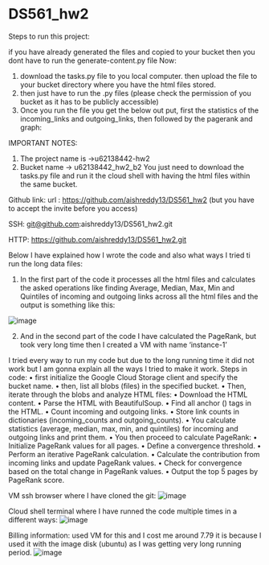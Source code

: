 # DS561_hw2

Steps to run this project:

if you have already generated the files and copied to your bucket then you dont have to run the generate-content.py file
Now:
1. download the tasks.py file to you local computer. then upload the file to your bucket directory where you have the html files stored.
2. then just have to run the .py files (please check the permission of you bucket as it has to be publicly accessible)
3. Once you run the file you get the below out put, first the statistics of the incoming_links and outgoing_links, then followed by the pagerank and graph:

IMPORTANT NOTES:
1.	The project name is ->u62138442-hw2
2.	Bucket name -> u62138442_hw2_b2
You just need to download the tasks.py file and run it the cloud shell with having the html files within the same bucket.

Github link: url : https://github.com/aishreddy13/DS561_hw2 (but you have to accept the invite before you access)
 
  SSH: git@github.com:aishreddy13/DS561_hw2.git

HTTP: https://github.com/aishreddy13/DS561_hw2.git

Below I have explained how I wrote the code and also what ways I tried ti run the long data files:

1.	In the first part of the code it processes all the html files and calculates the asked operations like finding Average, Median, Max, Min and Quintiles of incoming and outgoing links across all the html files and the output is something like this:

   ![image](https://github.com/aishreddy13/DS561_hw2/assets/118329497/05a6350c-dc35-4019-aad1-7efca65860f7)

2.	And in the second part of the code I have calculated the PageRank, but took very long time then I created a VM with name ‘instance-1’

I tried every way to run my code but due to the long running time it did not work but I am gonna explain all the ways I tried to make it work.
Steps in code:
•	first initialize the Google Cloud Storage client and specify the bucket name.
•	then, list all blobs (files) in the specified bucket.
•	Then, iterate through the blobs and analyze HTML files:
•	Download the HTML content.
•	Parse the HTML with BeautifulSoup.
•	Find all anchor (<a>) tags in the HTML.
•	Count incoming and outgoing links.
•	Store link counts in dictionaries (incoming_counts and outgoing_counts).
•	You calculate statistics (average, median, max, min, and quintiles) for incoming and outgoing links and print them.
•	You then proceed to calculate PageRank:
•	Initialize PageRank values for all pages.
•	Define a convergence threshold.
•	Perform an iterative PageRank calculation.
•	Calculate the contribution from incoming links and update PageRank values.
•	Check for convergence based on the total change in PageRank values.
•	Output the top 5 pages by PageRank score.

VM ssh browser where I have cloned the git:
 ![image](https://github.com/aishreddy13/DS561_hw2/assets/118329497/1ce36fac-3470-4a7c-8262-03d42decc36e)


Cloud shell terminal where I have runned the code multiple times in a different ways:
 ![image](https://github.com/aishreddy13/DS561_hw2/assets/118329497/daf63d99-2c60-4245-966c-0a5fb796b5f6)


Billing information: used VM for this and I cost me around 7.79 it is because I used it with the image disk (ubuntu) as I was getting very long running period.
 ![image](https://github.com/aishreddy13/DS561_hw2/assets/118329497/391cd678-7155-4a76-b588-acc3cc4b582f)


